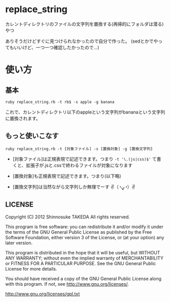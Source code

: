 replace_string
==============

カレントディレクトリのファイルの文字列を置換する(再帰的にフォルダは潜る)やつ

ありそうだけどすぐに見つけられなかったので自分で作った。
(sedとかでやってもいいけど、一つ一つ確認したかったので...)

# 使い方

## 基本

`ruby replace_string.rb -t rb$ -s apple -g banana`

これで、カレントディレクトリ以下のappleという文字列がbananaという文字列に置換されます。

## もっと使いこなす

`ruby replace_string.rb -t [対象ファイル] -s [置換対象] -g [置換文字列]`

* [対象ファイル]は正規表現で記述できます。つまり `-t '\.(js|css)$'` て書くと、拡張子が.jsと.cssで終わるファイルが対象になります

* [置換対象]も正規表現で記述できます。つまり(以下略)

* [置換文字列]は当然ながら文字列しか無理でーす ✌（◔ڼ◔）✌

## LICENSE
Copyright (C) 2012 Shinnosuke TAKEDA All rights reserved.

This program is free software: you can redistribute it and/or modify
it under the terms of the GNU General Public License as published by
the Free Software Foundation, either version 3 of the License, or
(at your option) any later version.

This program is distributed in the hope that it will be useful,
but WITHOUT ANY WARRANTY; without even the implied warranty of
MERCHANTABILITY or FITNESS FOR A PARTICULAR PURPOSE.  See the
GNU General Public License for more details.

You should have received a copy of the GNU General Public License
along with this program.  If not, see <http://www.gnu.org/licenses/>.

http://www.gnu.org/licenses/gpl.txt
